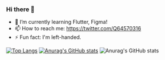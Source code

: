 
### Hi there 👋
- 🌱 I’m currently learning Flutter, Figma!
- 📫 How to reach me: https://twitter.com/Q64570316
- ⚡ Fun fact: I'm left-handed.

<!--
**orukahairuka/orukahairuka** is a ✨ _special_ ✨ repository because its `README.md` (this file) appears on your GitHub profile.

Here are some ideas to get you started:

- 🔭 I’m currently working on ...
- 🌱 I’m currently learning ...
- 👯 I’m looking to collaborate on ...
- 🤔 I’m looking for help with ...
- 💬 Ask me about ...
- 📫 How to reach me: ...
- 😄 Pronouns: ...
- ⚡ Fun fact: ...
-->
[![Top Langs](https://github-readme-stats.vercel.app/api/top-langs/?username=orukahairuka
)](https://github.com/anuraghazra/github-readme-stats)
[![Anurag's GitHub stats](https://github-readme-stats.vercel.app/api?username=orukahairuka)](https://github.com/anuraghazra/github-readme-stats)
![Anurag's GitHub stats](https://github-readme-stats.vercel.app/api?username=orukahairuka&count_private=true)

